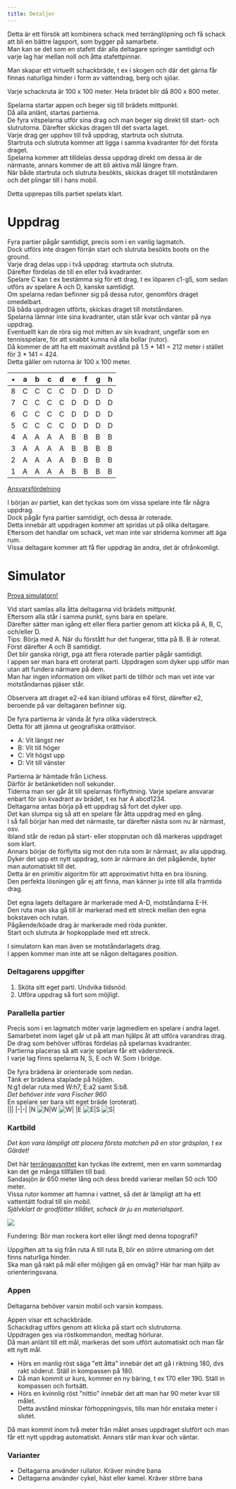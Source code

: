 ```yaml
---
title: Detaljer
---
```


Detta är ett försök att kombinera schack med terränglöpning och få schack att bli en bättre lagsport, som bygger på samarbete.  
Man kan se det som en stafett där alla deltagare springer samtidigt och varje lag har mellan noll och åtta stafettpinnar.  

Man skapar ett virtuellt schackbräde, t ex i skogen och där det gärna får finnas naturliga hinder i form av vattendrag, berg och sjöar.

Varje schackruta är 100 x 100 meter. Hela brädet blir då 800 x 800 meter.

Spelarna startar appen och beger sig till brädets mittpunkt.  
Då alla anlänt, startas partierna.  
De fyra vitspelarna utför sina drag och man beger sig direkt till start- och slutrutorna. Därefter skickas dragen till det svarta laget.  
Varje drag ger upphov till två uppdrag, startruta och slutruta.  
Startruta och slutruta kommer att ligga i samma kvadranter för det första draget.  
Spelarna kommer att tilldelas dessa uppdrag direkt om dessa är de närmaste, annars kommer de att bli aktiva mål längre fram.  
När både startruta och slutruta besökts, skickas draget till motståndaren och det plingar till i hans mobil.  

Detta upprepas tills partiet spelats klart.

# Uppdrag

Fyra partier pågår samtidigt, precis som i en vanlig lagmatch.  
Dock utförs inte dragen förrän start och slutruta besökts boots on the ground.  
Varje drag delas upp i två uppdrag: startruta och slutruta.  
Därefter fördelas de till en eller två kvadranter.  
Spelare C kan t ex bestämma sig för ett drag, t ex löparen c1-g5, som sedan utförs av spelare A och D, kanske samtidigt.  
Om spelarna redan befinner sig på dessa rutor, genomförs draget omedelbart.  
Då båda uppdragen utförts, skickas draget till motståndaren.  
Spelarna lämnar inte sina kvadranter, utan står kvar och väntar på nya uppdrag.  
Eventuellt kan de röra sig mot mitten av sin kvadrant, ungefär som en tennisspelare, för att snabbt kunna nå alla bollar (rutor).  
Då kommer de att ha ett maximalt avstånd på 1.5 * 141 = 212 meter i stället för 3 * 141 = 424.  
Detta gäller om rutorna är 100 x 100 meter.

|•|a|b|c|d|e|f|g|h|
|-|-|-|-|-|-|-|-|-|
|8|C|C|C|C|D|D|D|D|
|7|C|C|C|C|D|D|D|D|
|6|C|C|C|C|D|D|D|D|
|5|C|C|C|C|D|D|D|D|
|4|A|A|A|A|B|B|B|B|
|3|A|A|A|A|B|B|B|B|
|2|A|A|A|A|B|B|B|B|
|1|A|A|A|A|B|B|B|B|

[Ansvarsfördelning](quadrants)

I början av partiet, kan det tyckas som om vissa spelare inte får några uppdrag.  
Dock pågår fyra partier samtidigt, och dessa är roterade.  
Detta innebär att uppdragen kommer att spridas ut på olika deltagare.  
Eftersom det handlar om schack, vet man inte var striderna kommer att äga rum.  
Vissa deltagare kommer att få fler uppdrag än andra, det är ofrånkomligt.  

# Simulator

[Prova simulatorn!](https://christernilsson.github.io/2025/007-Terrängschack)  

Vid start samlas alla åtta deltagarna vid brädets mittpunkt.  
Eftersom alla står i samma punkt, syns bara en spelare.  
Därefter sätter man igång ett eller flera partier genom att klicka på A, B, C, och/eller D.  
Tips: Börja med A. När du förstått hur det fungerar, titta på B. B är roterat. Först därefter A och B samtidigt.  
Det blir ganska rörigt, pga att flera roterade partier pågår samtidigt.  
I appen ser man bara ett oroterat parti. Uppdragen som dyker upp utför man utan att fundera närmare på dem.  
Man har ingen information om vilket parti de tillhör och man vet inte var motståndarnas pjäser står.  

Observera att draget e2-e4 kan ibland utföras e4 först, därefter e2, beroende på var deltagaren befinner sig.

De fyra partierna är vända åt fyra olika väderstreck.  
Detta för att jämna ut geografiska orättvisor.

* A: Vit längst ner
* B: Vit till höger
* C: Vit högst upp
* D: Vit till vänster

Partierna är hämtade från Lichess.  
Därför är betänketiden noll sekunder.  
Tiderna man ser går åt till spelarnas förflyttning.
Varje spelare ansvarar enbart för sin kvadrant av brädet, t ex har A abcd1234.  
Deltagarna antas börja på ett uppdrag så fort det dyker upp.  
Det kan slumpa sig så att en spelare får åtta uppdrag med en gång.  
I så fall börjar han med det närmaste, tar därefter nästa som nu är närmast, osv.  
Ibland står de redan på start- eller stopprutan och då markeras uppdraget som klart.  
Annars börjar de förflytta sig mot den ruta som är närmast, av alla uppdrag.  
Dyker det upp ett nytt uppdrag, som är närmare än det pågående, byter man automatiskt till det.  
Detta är en primitiv algoritm för att approximativt hitta en bra lösning.  
Den perfekta lösningen går ej att finna, man känner ju inte till alla framtida drag.

Det egna lagets deltagare är markerade med A-D, motståndarna E-H.  
Den ruta man ska gå till är markerad med ett streck mellan den egna bokstaven och rutan.  
Pågående/köade drag är markerade med röda punkter.  
Start och slutruta är hopkopplade med ett streck.  

I simulatorn kan man även se motståndarlagets drag.  
I appen kommer man inte att se någon deltagares position.  

### Deltagarens uppgifter

1. Sköta sitt eget parti. Undvika tidsnöd.
2. Utföra uppdrag så fort som möjligt.

### Parallella partier

Precis som i en lagmatch möter varje lagmedlem en spelare i andra laget.  
Samarbetet inom laget går ut på att man hjälps åt att utföra varandras drag.  
De drag som behöver utföras fördelas på spelarnas kvadranter.  
Partierna placeras så att varje spelare får ett väderstreck.  
I varje lag finns spelarna N, S, E och W. Som i bridge.

De fyra brädena är orienterade som nedan.  
Tänk er brädena staplade på höjden.  
N:g1 delar ruta med W:h7, E:a2 samt S:b8.  
*Det behöver inte vara Fischer 960*  
En spelare ser bara sitt eget bräde (oroterat).  
|||
|-|-|
|N ![N](N.png)|W ![W](W.png)|
|E ![E](E.png)|S ![S](S.png)|

### Kartbild

*Det kan vara lämpligt att placera första matchen på en stor gräsplan, t ex Gärdet!*  

Det här [terrängavsnittet](https://minkarta.lantmateriet.se/plats/3006/v2.0/?e=681858&n=6575132&z=12&mapprofile=karta&layers=%5B%5B%223%22%5D%2C%5B%221%22%5D%5D) kan tyckas lite extremt, men en varm sommardag kan det ge många tillfällen till bad.  
Sandasjön är 650 meter lång och dess bredd varierar mellan 50 och 100 meter.  
Vissa rutor kommer att hamna i vattnet, så det är lämpligt att ha ett vattentätt fodral till sin mobil.  
*Självklart är grodfötter tillåtet, schack är ju en materialsport.*

![](Screenshot.png)

Fundering: Bör man rockera kort eller långt med denna topografi?

Uppgiften att ta sig från ruta A till ruta B, blir en större utmaning om det finns naturliga hinder.  
Ska man gå rakt på mål eller möjligen gå en omväg? Här har man hjälp av orienteringsvana.

### Appen

Deltagarna behöver varsin mobil och varsin kompass.  

Appen visar ett schackbräde.   
Schackdrag utförs genom att klicka på start och slutrutorna.  
Uppdragen ges via röstkommandon, medtag hörlurar.  
Då man anlänt till ett mål, markeras det som utfört automatiskt och man får ett nytt mål.  

* Hörs en manlig röst säga "ett åtta" innebär det att gå i riktning 180, dvs rakt söderut. Ställ in kompassen på 180.  
* Då man kommit ur kurs, kommer en ny bäring, t ex 170 eller 190. Ställ in kompassen och fortsätt.  
* Hörs en kvinnlig röst "nittio" innebär det att man har 90 meter kvar till målet.  
Detta avstånd minskar förhoppningsvis, tills man hör enstaka meter i slutet.  

Då man kommit inom två meter från målet anses uppdraget slutfört och man får ett nytt uppdrag automatiskt. Annars står man kvar och väntar.  

### Varianter

* Deltagarna använder rullator. Kräver mindre bana
* Deltagarna använder cykel, häst eller kamel. Kräver större bana
